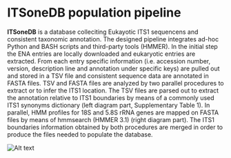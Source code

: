 # ITSoneDB population pipeline

**ITSoneDB** is a database colleciting Eukayotic ITS1 sequencens and consistent taxonomic annotation.
The designed pipeline integrates ad-hoc Python and BASH scripts and third-party tools (HMMER). 
In the initial step the ENA entries are locally downloaded and eukaryotic entries are extracted. From each entry specific information (i.e. accession number, version, description line and annotation under specific keys) are pulled out
and stored in a TSV file and consistent sequence data are annotated in FASTA files. TSV and FASTA files are analyzed by two parallel procedures to extract or to infer the ITS1 location. The TSV files are parsed out to
extract the annotation relative to ITS1 boundaries by means of a commonly used ITS1 synonyms dictionary (left diagram part, Supplementary Table 1). In parallel, HMM profiles for 18S and 5.8S rRNA genes are mapped on
FASTA files by means of hmmsearch (HMMER 3.1) (right diagram part). The ITS1 boundaries information obtained by both procedures are merged in order to produce the files needed to populate the database.

![Alt text](ITSoneDB_Eukaryotes.tiff "Pipeline steps developed to generate ITSoneDB")